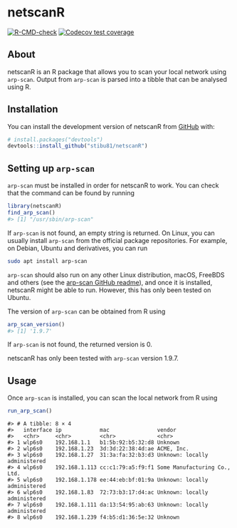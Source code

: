 
<!-- README.md is generated from README.Rmd. Please edit that file -->

# netscanR

<!-- badges: start -->

[![R-CMD-check](https://github.com/stibu81/netscanR/actions/workflows/R-CMD-check.yaml/badge.svg)](https://github.com/stibu81/netscanR/actions/workflows/R-CMD-check.yaml)
[![Codecov test
coverage](https://codecov.io/gh/stibu81/netscanR/branch/main/graph/badge.svg)](https://app.codecov.io/gh/stibu81/netscanR?branch=main)
<!-- badges: end -->

## About

netscanR is an R package that allows you to scan your local network
using `arp-scan`. Output from `arp-scan` is parsed into a tibble that
can be analysed using R.

## Installation

You can install the development version of netscanR from
[GitHub](https://github.com/) with:

``` r
# install.packages("devtools")
devtools::install_github("stibu81/netscanR")
```

## Setting up `arp-scan`

`arp-scan` must be installed in order for netscanR to work. You can
check that the command can be found by running

``` r
library(netscanR)
find_arp_scan()
#> [1] "/usr/sbin/arp-scan"
```

If `arp-scan` is not found, an empty string is returned. On Linux, you
can usually install `arp-scan` from the official package repositories.
For example, on Debian, Ubuntu and derivatives, you can run

``` bash
sudo apt install arp-scan
```

`arp-scan` should also run on any other Linux distribution, macOS,
FreeBDS and others (see the [arp-scan GitHub
readme](https://github.com/royhills/arp-scan?tab=readme-ov-file#building-and-installing-from-source)),
and once it is installed, netscanR might be able to run. However, this
has only been tested on Ubuntu.

The version of `arp-scan` can be obtained from R using

``` r
arp_scan_version()
#> [1] '1.9.7'
```

If `arp-scan` is not found, the returned version is 0.

netscanR has only been tested with `arp-scan` version 1.9.7.

## Usage

Once `arp-scan` is installed, you can scan the local network from R
using

``` r
run_arp_scan()
```

<!-- in order not to disclose any private information, the test data is used
here instead of an actual call of run_arp_scan() -->

    #> # A tibble: 8 × 4
    #>   interface ip            mac               vendor                       
    #>   <chr>     <chr>         <chr>             <chr>                        
    #> 1 wlp6s0    192.168.1.1   b1:5b:92:b5:32:d8 Unknown                      
    #> 2 wlp6s0    192.168.1.23  3d:3d:22:38:4d:ae ACME, Inc.                   
    #> 3 wlp6s0    192.168.1.27  31:3a:fa:32:b3:d3 Unknown: locally administered
    #> 4 wlp6s0    192.168.1.113 cc:c1:79:a5:f9:f1 Some Manufacturing Co., Ltd. 
    #> 5 wlp6s0    192.168.1.178 ee:44:eb:bf:01:9a Unknown: locally administered
    #> 6 wlp6s0    192.168.1.83  72:73:b3:17:d4:ac Unknown: locally administered
    #> 7 wlp6s0    192.168.1.111 da:13:54:95:ab:63 Unknown: locally administered
    #> 8 wlp6s0    192.168.1.239 f4:b5:d1:36:5e:32 Unknown
